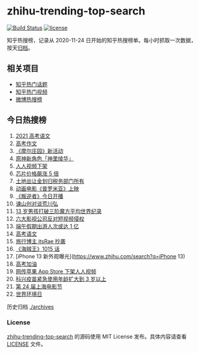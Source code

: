 # zhihu-trending-top-search

[![Build Status](https://github.com/justjavac/zhihu-trending-top-search/workflows/ci/badge.svg?branch=main)](https://github.com/justjavac/zhihu-trending-top-search/actions)
[![license](https://img.shields.io/github/license/justjavac/zhihu-trending-top-search)](https://github.com/justjavac/zhihu-trending-top-search/blob/main/LICENSE)

知乎热搜榜，记录从 2020-11-24 日开始的知乎热搜榜单。每小时抓取一次数据，按天[归档](./archives)。

## 相关项目

- [知乎热门话题](https://github.com/justjavac/zhihu-trending-hot-questions)
- [知乎热门视频](https://github.com/justjavac/zhihu-trending-hot-video)
- [微博热搜榜](https://github.com/justjavac/weibo-trending-hot-search)

## 今日热搜榜

<!-- BEGIN -->
<!-- 最后更新时间 Mon Jun 07 2021 22:14:30 GMT+0800 (China Standard Time) -->

1. [2021 高考语文](https://www.zhihu.com/search?q=高考语文)
2. [高考作文](https://www.zhihu.com/search?q=高考作文)
3. [《摩尔庄园》新活动](https://www.zhihu.com/search?q=摩尔庄园)
4. [原神新角色「神里绫华」](https://www.zhihu.com/search?q=原神)
5. [人人视频下架](https://www.zhihu.com/search?q=人人视频)
6. [芯片价格飙涨 5 倍](https://www.zhihu.com/search?q=芯片)
7. [土地出让金划归税务部门所有](https://www.zhihu.com/search?q=土地出让金)
8. [动画电影《普罗米亚》上映](https://www.zhihu.com/search?q=普罗米亚)
9. [《叛逆者》今日开播](https://www.zhihu.com/search?q=叛逆者)
10. [谏山创对谈荒川弘](https://www.zhihu.com/search?q=谏山创)
11. [13 岁男孩打破三阶魔方平均世界纪录](https://www.zhihu.com/search?q=魔方速拧)
12. [六大影视公司反对短视频侵权](https://www.zhihu.com/search?q=短视频侵权)
13. [端午假期出游人次或达 1 亿](https://www.zhihu.com/search?q=端午假期)
14. [高考语文](https://www.zhihu.com/search?q=高考语文)
15. [旅行博主 itsRae 抄袭](https://www.zhihu.com/search?q=itsRae)
16. [《海贼王》1015 话](https://www.zhihu.com/search?q=海贼王)
17. [iPhone 13 新外观曝光](https://www.zhihu.com/search?q=iPhone 13)
18. [高考加油](https://www.zhihu.com/search?q=高考)
19. [网传苹果 App Store 下架人人视频](https://www.zhihu.com/search?q=人人视频)
20. [科兴疫苗紧急使用年龄扩大到 3 岁以上](https://www.zhihu.com/search?q=科兴疫苗)
21. [第 24 届上海电影节](https://www.zhihu.com/search?q=上海电影节)
22. [世界环境日](https://www.zhihu.com/search?q=世界环境日)

<!-- END -->

历史归档 [./archives](./archives)

### License

[zhihu-trending-top-search](https://github.com/justjavac/zhihu-trending-top-search)
的源码使用 MIT License 发布。具体内容请查看 [LICENSE](./LICENSE) 文件。
